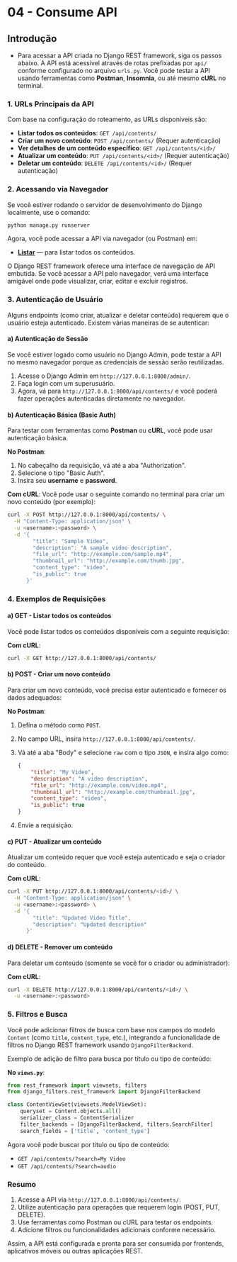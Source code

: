 # 04 - **Consume API**

## Introdução

- Para acessar a API criada no Django REST framework, siga os passos abaixo. A API está acessível através de rotas prefixadas por `api/` conforme configurado no arquivo `urls.py`. Você pode testar a API usando ferramentas como **Postman**, **Insomnia**, ou até mesmo **cURL** no terminal.

### 1. **URLs Principais da API**

Com base na configuração do roteamento, as URLs disponíveis são:

- **Listar todos os conteúdos**: `GET /api/contents/`
- **Criar um novo conteúdo**: `POST /api/contents/` (Requer autenticação)
- **Ver detalhes de um conteúdo específico**: `GET /api/contents/<id>/`
- **Atualizar um conteúdo**: `PUT /api/contents/<id>/` (Requer autenticação)
- **Deletar um conteúdo**: `DELETE /api/contents/<id>/` (Requer autenticação)

### 2. **Acessando via Navegador**

Se você estiver rodando o servidor de desenvolvimento do Django localmente, use o comando:

```bash
python manage.py runserver
```

Agora, você pode acessar a API via navegador (ou Postman) em:

- **[Listar](http://127.0.0.1:8000/api/contents/)** — para listar todos os conteúdos.

O Django REST framework oferece uma interface de navegação de API embutida. Se você acessar a API pelo navegador, verá uma interface amigável onde pode visualizar, criar, editar e excluir registros.

### 3. **Autenticação de Usuário**

Alguns endpoints (como criar, atualizar e deletar conteúdo) requerem que o usuário esteja autenticado. Existem várias maneiras de se autenticar:

#### a) **Autenticação de Sessão**

Se você estiver logado como usuário no Django Admin, pode testar a API no mesmo navegador porque as credenciais de sessão serão reutilizadas.

1. Acesse o Django Admin em `http://127.0.0.1:8000/admin/`.
2. Faça login com um superusuário.
3. Agora, vá para `http://127.0.0.1:8000/api/contents/` e você poderá fazer operações autenticadas diretamente no navegador.

#### b) **Autenticação Básica (Basic Auth)**

Para testar com ferramentas como **Postman** ou **cURL**, você pode usar autenticação básica.

**No Postman**:

1. No cabeçalho da requisição, vá até a aba "Authorization".
2. Selecione o tipo "Basic Auth".
3. Insira seu **username** e **password**.

**Com cURL**:
Você pode usar o seguinte comando no terminal para criar um novo conteúdo (por exemplo):

```bash
curl -X POST http://127.0.0.1:8000/api/contents/ \
  -H "Content-Type: application/json" \
  -u <username>:<password> \
  -d '{
        "title": "Sample Video",
        "description": "A sample video description",
        "file_url": "http://example.com/sample.mp4",
        "thumbnail_url": "http://example.com/thumb.jpg",
        "content_type": "video",
        "is_public": true
      }'
```

### 4. **Exemplos de Requisições**

#### a) **GET - Listar todos os conteúdos**

Você pode listar todos os conteúdos disponíveis com a seguinte requisição:

**Com cURL**:

```bash
curl -X GET http://127.0.0.1:8000/api/contents/
```

#### b) **POST - Criar um novo conteúdo**

Para criar um novo conteúdo, você precisa estar autenticado e fornecer os dados adequados:

**No Postman**:

1. Defina o método como `POST`.
2. No campo URL, insira `http://127.0.0.1:8000/api/contents/`.
3. Vá até a aba "Body" e selecione `raw` com o tipo `JSON`, e insira algo como:

   ```json
   {
       "title": "My Video",
       "description": "A video description",
       "file_url": "http://example.com/video.mp4",
       "thumbnail_url": "http://example.com/thumbnail.jpg",
       "content_type": "video",
       "is_public": true
   }
   ```

4. Envie a requisição.

#### c) **PUT - Atualizar um conteúdo**

Atualizar um conteúdo requer que você esteja autenticado e seja o criador do conteúdo.

**Com cURL**:

```bash
curl -X PUT http://127.0.0.1:8000/api/contents/<id>/ \
  -H "Content-Type: application/json" \
  -u <username>:<password> \
  -d '{
        "title": "Updated Video Title",
        "description": "Updated description"
      }'
```

#### d) **DELETE - Remover um conteúdo**

Para deletar um conteúdo (somente se você for o criador ou administrador):

**Com cURL**:

```bash
curl -X DELETE http://127.0.0.1:8000/api/contents/<id>/ \
  -u <username>:<password>
```

### 5. **Filtros e Busca**

Você pode adicionar filtros de busca com base nos campos do modelo `Content` (como `title`, `content_type`, etc.), integrando a funcionalidade de filtros no Django REST framework usando `DjangoFilterBackend`.

Exemplo de adição de filtro para busca por título ou tipo de conteúdo:

**No `views.py`**:

```python
from rest_framework import viewsets, filters
from django_filters.rest_framework import DjangoFilterBackend

class ContentViewSet(viewsets.ModelViewSet):
    queryset = Content.objects.all()
    serializer_class = ContentSerializer
    filter_backends = [DjangoFilterBackend, filters.SearchFilter]
    search_fields = ['title', 'content_type']
```

Agora você pode buscar por título ou tipo de conteúdo:

- `GET /api/contents/?search=My Video`
- `GET /api/contents/?search=audio`

### Resumo

1. Acesse a API via `http://127.0.0.1:8000/api/contents/`.
2. Utilize autenticação para operações que requerem login (POST, PUT, DELETE).
3. Use ferramentas como Postman ou cURL para testar os endpoints.
4. Adicione filtros ou funcionalidades adicionais conforme necessário.

Assim, a API está configurada e pronta para ser consumida por frontends, aplicativos móveis ou outras aplicações REST.
